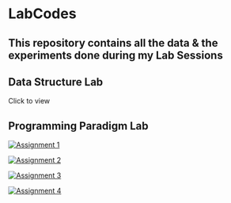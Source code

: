 # LabCodes
## This repository contains all the data & the experiments done during my Lab Sessions

## Data Structure Lab
 Click to view

## Programming Paradigm Lab
[![Assignment 1](https://img.shields.io/badge/Open-Assignment%201-blue)](Assignment1.md)

[![Assignment 2](https://img.shields.io/badge/Open-Assignment%202-blue)](Assignment2.md)

[![Assignment 3](https://img.shields.io/badge/Open-Assignment%203-blue)](Assignment3.md)

[![Assignment 4](https://img.shields.io/badge/Open-Assignment%204-blue)](Assignment4.md)
